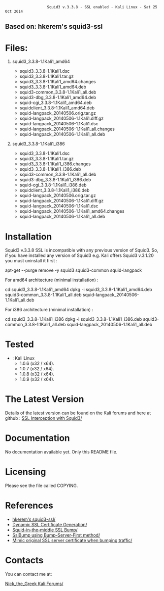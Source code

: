 
                       Squid3 v.3.3.8 - SSL enabled - Kali Linux - Sat 25 Oct 2014

Based on:  hkerem's squid3-ssl
------------------------------

Files:
====
1. squid3_3.3.8-1.1Kali1_amd64
   * squid3_3.3.8-1.1Kali1.dsc
   * squid3_3.3.8-1.1Kali1.tar.gz
   * squid3_3.3.8-1.1Kali1_amd64.changes
   * squid3_3.3.8-1.1Kali1_amd64.deb
   * squid3-common_3.3.8-1.1Kali1_all.deb
   * squid3-dbg_3.3.8-1.1Kali1_amd64.deb
   * squid-cgi_3.3.8-1.1Kali1_amd64.deb
   * squidclient_3.3.8-1.1Kali1_amd64.deb
   * squid-langpack_20140506.orig.tar.gz
   * squid-langpack_20140506-1.1Kali1.diff.gz
   * squid-langpack_20140506-1.1Kali1.dsc
   * squid-langpack_20140506-1.1Kali1_all.changes
   * squid-langpack_20140506-1.1Kali1_all.deb

2. squid3_3.3.8-1.1Kali1_i386
   * squid3_3.3.8-1.1Kali1.dsc
   * squid3_3.3.8-1.1Kali1.tar.gz
   * squid3_3.3.8-1.1Kali1_i386.changes
   * squid3_3.3.8-1.1Kali1_i386.deb
   * squid3-common_3.3.8-1.1Kali1_all.deb
   * squid3-dbg_3.3.8-1.1Kali1_i386.deb
   * squid-cgi_3.3.8-1.1Kali1_i386.deb
   * squidclient_3.3.8-1.1Kali1_i386.deb
   * squid-langpack_20140506.orig.tar.gz
   * squid-langpack_20140506-1.1Kali1.diff.gz
   * squid-langpack_20140506-1.1Kali1.dsc
   * squid-langpack_20140506-1.1Kali1_amd64.changes
   * squid-langpack_20140506-1.1Kali1_all.deb

Installation
============
Squid3 v.3.3.8 SSL is incompatible with any previous version of Squid3. So, if you have installed any version of Squid3 e.g. Kali offers Squid3 v.3.1.20 you must uninstall it first :

apt-get --purge remove -y squid3 squid3-common squid-langpack

For amd64 architecture (minimal installation) :

cd squid3_3.3.8-1.1Kali1_amd64
dpkg -i squid3_3.3.8-1.1Kali1_amd64.deb squid3-common_3.3.8-1.1Kali1_all.deb squid-langpack_20140506-1.1Kali1_all.deb

For i386 architecture (minimal installation) :

cd squid3_3.3.8-1.1Kali1_i386
dpkg -i squid3_3.3.8-1.1Kali1_i386.deb squid3-common_3.3.8-1.1Kali1_all.deb squid-langpack_20140506-1.1Kali1_all.deb
  
Tested
======

  - : Kali Linux
    - 1.0.6 (x32 / x64).
    - 1.0.7 (x32 / x64).
    - 1.0.8 (x32 / x64).
    - 1.0.9 (x32 / x64).

The Latest Version
==================

  Details of the latest version can be found on the Kali forums and here at github :
  <a href="  https://forums.kali.org/showthread.php?23036-SSL-Interception-with-Squid3-%28MITM%29">SSL Interception with Squid3/</a>



Documentation
=============

  No documentation available yet. Only this README file.

Licensing
=========

  Please see the file called COPYING.

References
=========
* <a href="https://github.com/hkerem/squid3-ssl">hkerem's squid3-ssl/</a>
* <a href="http://wiki.squid-cache.org/Features/DynamicSslCert">Dynamic SSL Certificate Generation/</a>
* <a href="http://wiki.squid-cache.org/Features/SslBump">Squid-in-the-middle SSL Bump/</a>
* <a href="http://wiki.squid-cache.org/Features/BumpSslServerFirst">SslBump using Bump-Server-First method/</a>
* <a href="http://wiki.squid-cache.org/Features/MimicSslServerCert">Mimic original SSL server certificate when bumping traffic/</a>

Contacts
========

You can contact me at:

<a href="https://forums.kali.org/member.php?24689-Nick_the_Greek">Nick_the_Greek Kali Forums/</a>
